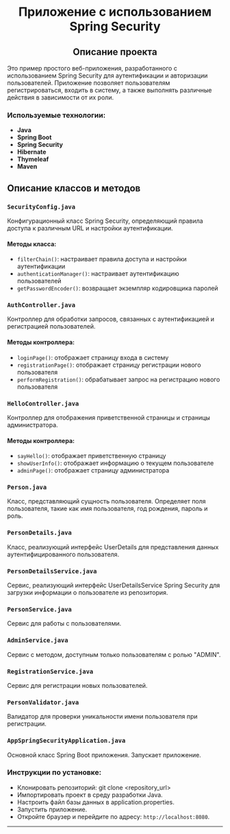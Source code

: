 <div>
  <h1 align="center">
Приложение с использованием Spring Security
</h1>
<h2 align="center">
Описание проекта
</h2>
Это пример простого веб-приложения, разработанного с использованием Spring Security для аутентификации и авторизации 
пользователей. Приложение позволяет пользователям регистрироваться, входить в систему, а также выполнять различные 
действия в зависимости от их роли.
</div>

<h3>Используемые технологии:</h3>

- **Java** 
- **Spring Boot**
- **Spring Security**
- **Hibernate**
- **Thymeleaf**
- **Maven**

## Описание классов и методов

### `SecurityConfig.java`

Конфигурационный класс Spring Security, определяющий правила доступа к различным URL и настройки аутентификации.

#### Методы класса:

- `filterChain()`: настраивает правила доступа и настройки аутентификации
- `authenticationManager()`: настраивает аутентификацию пользователей
- `getPasswordEncoder()`: возвращает экземпляр кодировщика паролей

### `AuthController.java`

Контроллер для обработки запросов, связанных с аутентификацией и регистрацией пользователей.

#### Методы контроллера:

- `loginPage()`: отображает страницу входа в систему
- `registrationPage()`: отображает страницу регистрации нового пользователя 
- `performRegistration()`: обрабатывает запрос на регистрацию нового пользователя

### `HelloController.java`

Контроллер для отображения приветственной страницы и страницы администратора.

#### Методы контроллера:

- `sayHello()`: отображает приветственную страницу
- `showUserInfo()`: отображает информацию о текущем пользователе
- `adminPage()`: отображает страницу администратора

### `Person.java`

Класс, представляющий сущность пользователя. Определяет поля пользователя, такие как имя пользователя, год рождения, пароль и роль.

### `PersonDetails.java`

Класс, реализующий интерфейс UserDetails для представления данных аутентифицированного пользователя.

### `PersonDetailsService.java`

Сервис, реализующий интерфейс UserDetailsService Spring Security для загрузки информации о пользователе из репозитория.

### `PersonService.java`

Сервис для работы с пользователями.

### `AdminService.java`

Сервис с методом, доступным только пользователям с ролью "ADMIN".

### `RegistrationService.java`

Сервис для регистрации новых пользователей.

### `PersonValidator.java`

Валидатор для проверки уникальности имени пользователя при регистрации.

### `AppSpringSecurityApplication.java`

Основной класс Spring Boot приложения. Запускает приложение.


<h3>Инструкции по установке:</h3>

- Клонировать репозиторий: git clone <repository_url>
- Импортировать проект в среду разработки Java. 
- Настроить файл базы данных в application.properties. 
- Запустить приложение.
- Откройте браузер и перейдите по адресу: `http://localhost:8080`.

***
